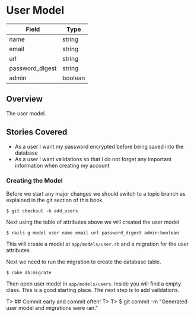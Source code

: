 # User Model

|Field  			| Type     |
|-------------------|----------|
| name  			| string   |
| email 			| string   |
| url               | string   |
| password_digest	| string   |
| admin 			| boolean  |

## Overview
The user model.

## Stories Covered
* As a user I want my password encrypted before being saved into the database
* As a user I want validations so that I do not forget any important information when creating my account

### Creating the Model
Before we start any major changes we should switch to a topic branch as explained in the git section of this book.

	$ git checkout -b add_users

Next using the table of attributes above we will created the user model

	$ rails g model user name email url password_digest admin:boolean

This will create a model at `app/models/user.rb` and a migration for the user attributes.

Next we need to run the migration to create the database table.

	$ rake db:migrate
	
Then open user model in `app/models/users`. Inside you will find a empty class. This is a good starting place. The next step is to add vaildations.

T> ## Commit early and commit often!
T>
T>	$ git commit -m "Generated user model and migrations were ran."